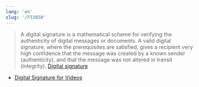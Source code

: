 ```yaml
---
lang: 'en'
slug: '/F53050'
---
```


> A digital signature is a mathematical scheme for verifying the authenticity of digital messages or documents. A valid digital signature, where the prerequisites are satisfied, gives a recipient very high confidence that the message was created by a known sender (authenticity), and that the message was not altered in transit (integrity). [Digital signature](https://en.wikipedia.org/wiki/Digital_signature)

- [Digital Signature for Videos](./../.././docs/pages/Digital%20Signature%20for%20Videos.md)

<head>
  <html lang="en-US"/>
</head>
